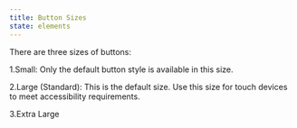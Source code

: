 ```yaml
---
title: Button Sizes
state: elements
---
```


There are three sizes of buttons:

1.Small: Only the default button style is available in this size.

2.Large (Standard): This is the default size. Use this size for touch devices to meet accessibility requirements.

3.Extra Large


